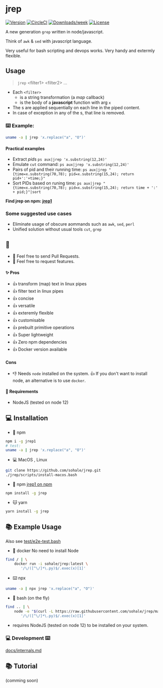 # jrep
[![Version](https://img.shields.io/npm/v/jrep1.svg)](https://npmjs.org/package/jrep)
[![CircleCI](https://circleci.com/gh/sohale/jrep/tree/main.svg?style=shield)](https://circleci.com/gh/sohale/jrep/tree/main)
[![Downloads/week](https://img.shields.io/npm/dw/jrep.svg)](https://www.npmjs.com/package/jrep1)
[![License](https://img.shields.io/npm/l/jrep1.svg)](https://github.com/sohale/jrep/blob/main/package.json)

A new generation `grep` written in node/javascript.

Think of `awk` & `sed` with javascript language.

Very useful for bash scripting and devops works.
Very handy and extermly flexible.

## Usage

> `jrep`   \<filter1\>   \<filter2\> ...


* Each `<filter>`
  * is a string transformation (a *map* callback)
  * is the body of a **javascript** function with arg `x`
* The <filter>s are applied sequentially on each line in the piped content.
* In case of exception in any of the <filter>s, that line is removed.

### ⌨️ Example:
```bash
uname -a | jrep 'x.replace("a", "O")'
```

#### Practical examples
* Extract *pid*s `ps aux|jrep 'x.substring(12,24)'`
* Emulate `cut` command: `ps aux|jrep 'x.substring(12,24)'`
* Pairs of pid and their running time:
`ps aux|jrep "{time=x.substring(70,78); pid=x.substring(15,24); return pid+':'+time;}"`
* Sort PIDs based on runing time:
`ps aux|jrep "{time=x.substring(70,78); pid=x.substring(15,24); return time + ':' + pid;}"|sort`


**Find jrep on npm: [jrep1](https://www.npmjs.com/package/jrep1)**

### Some suggested use cases
* Eliminate usage of obscure aommands such as `awk`, `sed`, `perl`
* Unified solution without usual tools `cut`, `grep`

## 🤝
* 👋 Feel free to send Pull Requests.
* 👋 Feel free to request features.

<!-- ✨ Features -->
#### ✨ Pros
* 👍 transform (map) text in linux pipes
* 👍 filter text in linux pipes
* 👍 concise
* 👍 versatile
* 👍 exteremly flexible
* 👍 customisable
* 👍 prebuilt primitive operations
* 👍 Super lightweight
* 👍 Zero npm dependencies
* 👍 Docker version available
#### Cons
* 👎 Needs `node` installed on the system. 👍 If you don't want to install node, an alternative is to use `docker`.
#### 📌 Requirements
* NodeJS (tested on node 12)

## 💻 Installation

* 🐻 npm
```bash
npm i -g jrep1
# test:
uname -a | jrep 'x.replace("a", "O")'
```

* 💻 MacOS , Linux
```bash
git clone https://github.com/sohale/jrep.git
./jrep/scripts/install-macos.bash
```
<!-- Mac/Linux directly download the .js file from raw using curl -->

* 🐻 npm [jrep1 on npm](https://www.npmjs.com/package/jrep1)
```bash
npm install -g jrep
```
* 🐱 yarn
```bash
yarn install -g jrep
```

## 📚 Example Usage
Also see [test/e2e-test.bash](test/e2e-test.bash)

* 🐳 docker
No need to install Node
```bash
find / | \
    docker run -i sohale/jrep:latest \
       '/\/([^\/]*\.py)$/.exec(x)[1]'
```
<!-- 🐻🦦⌨️ -->
* ⌨️ npx
```bash
uname -a | npx jrep 'x.replace("a", "O")'
```

* 📡 bash (on the fly)
```bash
find .. | \
    node -e "$(curl -L https://raw.githubusercontent.com/sohale/jrep/main/src/jrep.js | tail -n +2))" '' \
       '/\/([^\/]*\.py)$/.exec(x)[1]'
```
 * requires NodeJS (tested on node 12) to be installed on your system.

### 💻 Development ⌨️
[docs/internals.md](docs/internals.md)

## 📚 Tutorial
(comming soon)
